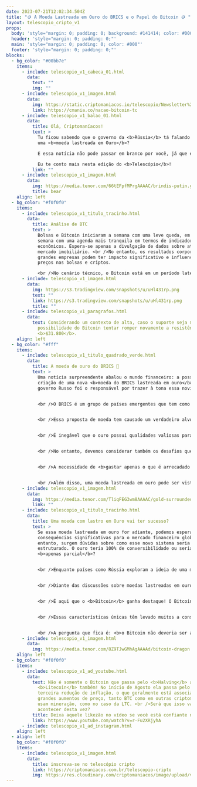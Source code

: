 ```yaml
---
date: 2023-07-21T12:02:34.504Z
title: "🪙 A Moeda Lastreada em Ouro do BRICS e o Papel do Bitcoin 🪙 "
layout: telescopio_cripto_v1
props:
  body: 'style="margin: 0; padding: 0; background: #141414; color: #000"'
  header: 'style="margin: 0; padding: 0;"'
  main: 'style="margin: 0; padding: 0; color: #000"'
  footer: 'style="margin: 0; padding: 0;"'
blocks:
  - bg_color: "#00bb7e"
    items:
      - include: telescopio_v1_cabeca_01.html
        data:
          text: ""
          img: ""
      - include: telescopio_v1_imagem.html
        data:
          img: https://static.criptomaniacos.io/telescopio/Newsletter%20-%20Copia%202.png
          link: https://cmania.co/nacao-bitcoin-tc
      - include: telescopio_v1_balao_01.html
        data:
          title: Olá, Criptomaníacos!
          text: >
            Tu ficou sabendo que o governo da <b>Rússia</b> tá falando em criar
            uma <b>moeda lastreada em Ouro</b>?

            E essa notícia não pode passar em branco por você, já que ela envolve diretamente o Brasil, sil, sil… 🇧🇷

            Eu te conto mais nesta edição do <b>Telescópio</b>!
          link: ""
      - include: telescopio_v1_imagem.html
        data:
          img: https://media.tenor.com/66tEFpfMPrgAAAAC/brindis-putin.gif
          title: bear
    align: left
  - bg_color: "#f0f0f0"
    items:
      - include: telescopio_v1_titulo_tracinho.html
        data:
          title: Análise de BTC
          text: >
            Bolsas e Bitcoin iniciaram a semana com uma leve queda, em uma
            semana com uma agenda mais tranquila em termos de indicadores
            econômicos. Espera-se apenas a divulgação de dados sobre atividade e
            mercado imobiliário. <br />No entanto, os resultados corporativos de
            grandes empresas podem ter impacto significativo e influenciar os
            preços nas bolsas e criptos.

            <br />No cenário técnico, o Bitcoin está em um período lateralizado, começando a semana testando o suporte em <b>$30.100</b>. É importante manter esse suporte para evitar correções adicionais que poderiam levar o preço próximo a <b>$28.000</b>.
      - include: telescopio_v1_imagem.html
        data:
          img: https://s3.tradingview.com/snapshots/u/uHl431rp.png
          text: ""
          link: https://s3.tradingview.com/snapshots/u/uHl431rp.png
          title: ""
      - include: telescopio_v1_paragrafos.html
        data:
          text: Considerando um contexto de alta, caso o suporte seja mantido, existe a
            possibilidade do Bitcoin tentar romper novamente a resistência em
            <b>$31.800</b>.
    align: left
  - bg_color: "#fff"
    items:
      - include: telescopio_v1_titulo_quadrado_verde.html
        data:
          title: A moeda de ouro do BRICS 🥇
          text: >
            Uma notícia surpreendente abalou o mundo financeiro: a possível
            criação de uma nova <b>moeda do BRICS lastreada em ouro</b>. O
            governo Russo foi o responsável por trazer à tona essa novidade.


            <br />O BRICS é um grupo de países emergentes que tem como objetivo a cooperação econômica e o desenvolvimento em conjunto. O grupo é formado por <b>Brasil, Rússia, Índia, China e África do Sul</b>.


            <br />Essa proposta de moeda tem causado um verdadeiro alvoroço. Afinal, se ela se concretizar, pode representar <b>o maior choque monetário do sistema financeiro das últimas cinco décadas</b>. A questão que fica é: por que o ouro como lastro da moeda do BRICS?


            <br />É inegável que o ouro possui qualidades valiosas para ser um lastro monetário sólido. <b>Durabilidade, confiabilidade, portabilidade e oferta limitada</b> são apenas alguns dos atributos que tornam o ouro atraente como base para uma moeda.


            <br />No entanto, devemos considerar também os desafios que o padrão ouro apresenta. 


            <br />A necessidade de <b>gastar apenas o que é arrecadado e parar de imprimir dinheiro</b> pode ser um obstáculo significativo para muitos governos. Você acredita que os políticos querem frear a capacidade de criar dinheiro do nada?


            <br />Além disso, uma moeda lastreada em ouro pode ser vista como uma <b>ameaça ao dólar e outras moedas Fiat</b>, uma vez que o lastro em ouro pode transmitir maior confiança do que a simples impressão de dinheiro por governos.
      - include: telescopio_v1_imagem.html
        data:
          img: https://media.tenor.com/TliqFEG3wm8AAAAC/gold-surrounded-by-gold.gif
          link: ""
      - include: telescopio_v1_titulo_tracinho.html
        data:
          title: Uma moeda com lastro em Ouro vai ter sucesso?
          text: >
            Se essa moeda lastreada em ouro for adiante, podemos esperar
            consequências significativas para o mercado financeiro global. No
            entanto, surgem dúvidas sobre como esse novo sistema seria
            estruturado. O ouro teria 100% de conversibilidade ou seria
            <b>apenas parcial</b>?


            <br />Enquanto países como Rússia exploram a ideia de uma moeda lastreada em ouro, os outros países do BRICS estão avançando mais é na criação de suas próprias <b>CBDCs</b> (versões digitais de suas moedas). <br />Essa diversidade de abordagens pode tornar <b>menos provável</b> a adoção generalizada do padrão ouro.


            <br />Diante das discussões sobre moedas lastreadas em ouro, surge o meu questionamento: e se optarmos por um sistema financeiro descentralizado que <b>não possa ser monopolizado</b> e reúna todas as características de um bom dinheiro?


            <br />É aqui que o <b>Bitcoin</b> ganha destaque! O Bitcoin oferece solidez, durabilidade, confiabilidade, maior divisibilidade e portabilidade do que o ouro. Além disso, ele possui um suprimento limitado, o que contribui para sua atratividade como <b>reserva de valor</b>.


            <br />Essas características únicas têm levado muitos a considerar o Bitcoin como uma <b>moeda forte e uma alternativa ao ouro</b>. 


            <br />A pergunta que fica é: <b>o Bitcoin não deveria ser a grande moeda de lastro dos BRICS?</b>
      - include: telescopio_v1_imagem.html
        data:
          img: https://media.tenor.com/8Z9TJwGMhAgAAAAd/bitcoin-dragon.gif
    align: left
  - bg_color: "#f0f0f0"
    items:
      - include: telescopio_v1_ad_youtube.html
        data:
          text: Não é somente o Bitcoin que passa pelo <b>Halving</b> a cada 4 anos. A
            <b>Litecoin</b> também! No início de Agosto ela passa pelo sua
            terceira redução de inflação, o que geralmente está associado a
            grandes aumentos de preço, tanto BTC como em outras criptomoedas que
            usam mineração, como no caso da LTC. <br />Será que isso vai
            acontecer desta vez?
          title: Deixa aquele likezão no vídeo se você está confiante no LTC!
          link: https://www.youtube.com/watch?v=r-Fu2XRjyhA
      - include: telescopio_v1_ad_instagram.html
    align: left
  - align: left
    bg_color: "#f0f0f0"
    items:
      - include: telescopio_v1_imagem.html
        data:
          title: inscreva-se no telescópio cripto
          link: https://criptomaniacos.com.br/telescopio-cripto
          img: https://res.cloudinary.com/criptomaniacos/image/upload/v1662133224/telescopio/inscreva-se-telescopio.png
---
```

